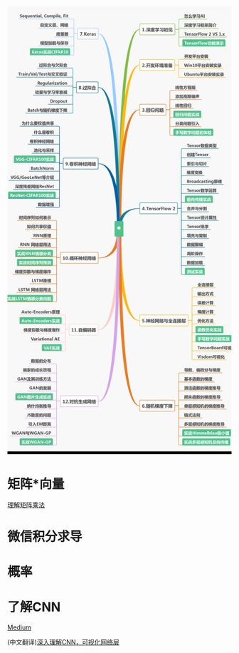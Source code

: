 ![TF2](./tf2.png)
---

# 矩阵*向量
[理解矩阵乘法](http://www.ruanyifeng.com/blog/2015/09/matrix-multiplication.html)

# 微信积分求导

# 概率


# 了解CNN
[Medium](https://towardsdatascience.com/understanding-your-convolution-network-with-visualizations-a4883441533b)

(中文翻译)[深入理解CNN，可视化网络层](https://blog.csdn.net/qq_39575835/article/details/88106372)